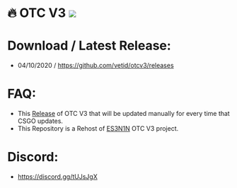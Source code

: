 # 🔥 OTC V3 ![](https://img.shields.io/badge/CSGO-WINDOWS-green)

# Download / Latest Release:
* 04/10/2020 / https://github.com/vetid/otcv3/releases

# FAQ:
* This [Release](https://github.com/vetid/otc/releases "Release") of OTC V3 that will be updated manually for every time that CSGO updates.
* This Repository is a Rehost of [ES3N1N](https://yougame.biz/threads/157931/) OTC V3 project.

# Discord:
* https://discord.gg/tUJsJgX


